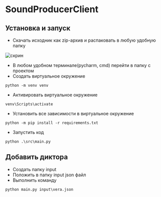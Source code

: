 # SoundProducerClient

## Установка и запуск

- Скачать исходник как zip-архив и распаковать в любую удобную папку

![скрин](https://i.imgur.com/SCE4sLO.png)

- В любом удобном терминале(pycharm, cmd) перейти в папку с проектом
- Создать виртуальное окружение
```
python -m venv venv
```
- Активировать виртуальное окружение
```
venv\Scripts\activate
```
- Установить все зависимости в виртуальное окружение
```
python -m pip install -r requirements.txt
```
- Запустить код
```
python .\src\main.py
```

## Добавить диктора

- Создать папку input
- Положить в папку input json файл
- Выполнить команду
```
python main.py input\vera.json
```